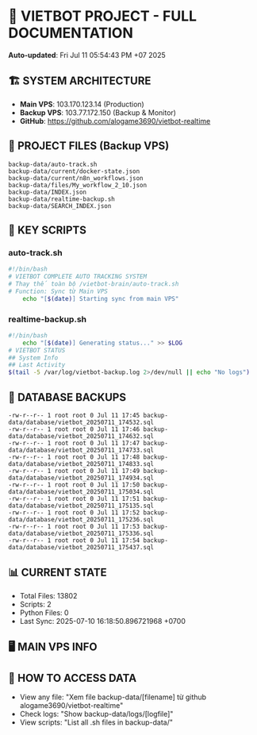 # 🤖 VIETBOT PROJECT - FULL DOCUMENTATION
**Auto-updated**: Fri Jul 11 05:54:43 PM +07 2025

## 🏗️ SYSTEM ARCHITECTURE
- **Main VPS**: 103.170.123.14 (Production)
- **Backup VPS**: 103.77.172.150 (Backup & Monitor)
- **GitHub**: https://github.com/alogame3690/vietbot-realtime

## 📁 PROJECT FILES (Backup VPS)
```
backup-data/auto-track.sh
backup-data/current/docker-state.json
backup-data/current/n8n_workflows.json
backup-data/files/My_workflow_2_10.json
backup-data/INDEX.json
backup-data/realtime-backup.sh
backup-data/SEARCH_INDEX.json
```

## 🔧 KEY SCRIPTS
### auto-track.sh
```bash
#!/bin/bash
# VIETBOT COMPLETE AUTO TRACKING SYSTEM
# Thay thế toàn bộ /vietbot-brain/auto-track.sh
# Function: Sync từ Main VPS
    echo "[$(date)] Starting sync from main VPS"
```
### realtime-backup.sh
```bash
#!/bin/bash
    echo "[$(date)] Generating status..." >> $LOG
# VIETBOT STATUS
## System Info
## Last Activity
$(tail -5 /var/log/vietbot-backup.log 2>/dev/null || echo "No logs")
```

## 💾 DATABASE BACKUPS
```
-rw-r--r-- 1 root root 0 Jul 11 17:45 backup-data/database/vietbot_20250711_174532.sql
-rw-r--r-- 1 root root 0 Jul 11 17:46 backup-data/database/vietbot_20250711_174632.sql
-rw-r--r-- 1 root root 0 Jul 11 17:47 backup-data/database/vietbot_20250711_174733.sql
-rw-r--r-- 1 root root 0 Jul 11 17:48 backup-data/database/vietbot_20250711_174833.sql
-rw-r--r-- 1 root root 0 Jul 11 17:49 backup-data/database/vietbot_20250711_174934.sql
-rw-r--r-- 1 root root 0 Jul 11 17:50 backup-data/database/vietbot_20250711_175034.sql
-rw-r--r-- 1 root root 0 Jul 11 17:51 backup-data/database/vietbot_20250711_175135.sql
-rw-r--r-- 1 root root 0 Jul 11 17:52 backup-data/database/vietbot_20250711_175236.sql
-rw-r--r-- 1 root root 0 Jul 11 17:53 backup-data/database/vietbot_20250711_175336.sql
-rw-r--r-- 1 root root 0 Jul 11 17:54 backup-data/database/vietbot_20250711_175437.sql
```

## 📊 CURRENT STATE
- Total Files: 13802
- Scripts: 2
- Python Files: 0
- Last Sync: 2025-07-10 16:18:50.896721968 +0700

## 🖥️ MAIN VPS INFO


## 🚨 HOW TO ACCESS DATA
- View any file: "Xem file backup-data/[filename] từ github alogame3690/vietbot-realtime"
- Check logs: "Show backup-data/logs/[logfile]"
- View scripts: "List all .sh files in backup-data/"
